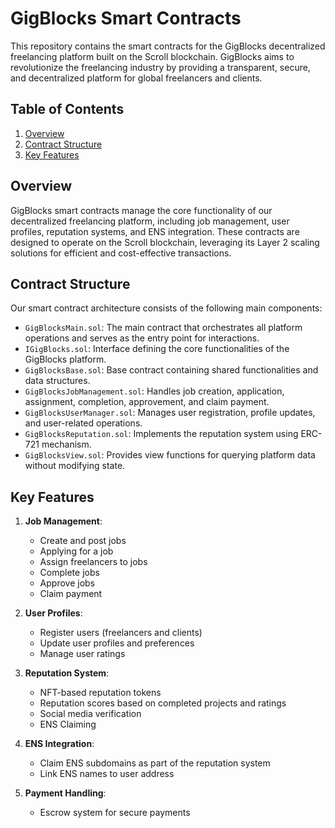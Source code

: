 # GigBlocks Smart Contracts

This repository contains the smart contracts for the GigBlocks decentralized freelancing platform built on the Scroll blockchain. GigBlocks aims to revolutionize the freelancing industry by providing a transparent, secure, and decentralized platform for global freelancers and clients.

## Table of Contents

1. [Overview](#overview)
2. [Contract Structure](#contract-structure)
3. [Key Features](#key-features)

## Overview

GigBlocks smart contracts manage the core functionality of our decentralized freelancing platform, including job management, user profiles, reputation systems, and ENS integration. These contracts are designed to operate on the Scroll blockchain, leveraging its Layer 2 scaling solutions for efficient and cost-effective transactions.

## Contract Structure

Our smart contract architecture consists of the following main components:

- `GigBlocksMain.sol`: The main contract that orchestrates all platform operations and serves as the entry point for interactions.
- `IGigBlocks.sol`: Interface defining the core functionalities of the GigBlocks platform.
- `GigBlocksBase.sol`: Base contract containing shared functionalities and data structures.
- `GigBlocksJobManagement.sol`: Handles job creation, application, assignment, completion, approvement, and claim payment.
- `GigBlocksUserManager.sol`: Manages user registration, profile updates, and user-related operations.
- `GigBlocksReputation.sol`: Implements the reputation system using ERC-721 mechanism.
- `GigBlocksView.sol`: Provides view functions for querying platform data without modifying state.

## Key Features

1. **Job Management**: 
   - Create and post jobs
   - Applying for a job
   - Assign freelancers to jobs
   - Complete jobs
   - Approve jobs
   - Claim payment

2. **User Profiles**: 
   - Register users (freelancers and clients)
   - Update user profiles and preferences
   - Manage user ratings

3. **Reputation System**: 
   - NFT-based reputation tokens
   - Reputation scores based on completed projects and ratings
   - Social media verification
   - ENS Claiming

4. **ENS Integration**: 
   - Claim ENS subdomains as part of the reputation system
   - Link ENS names to user address

5. **Payment Handling**:
   - Escrow system for secure payments
